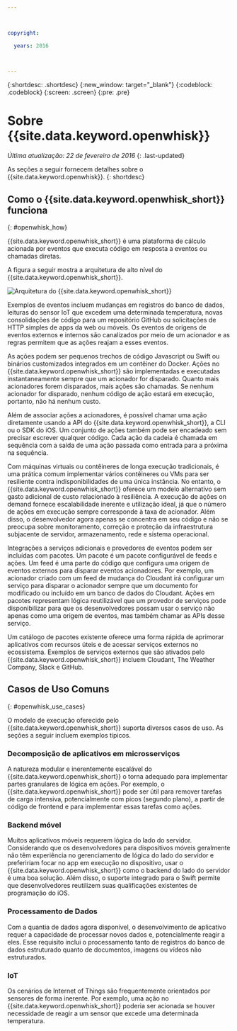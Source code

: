 ```yaml
---

 

copyright:

  years: 2016

 

---
```


{:shortdesc: .shortdesc}
{:new_window: target="_blank"}
{:codeblock: .codeblock}
{:screen: .screen}
{:pre: .pre}

# Sobre {{site.data.keyword.openwhisk}}

*Última atualização: 22 de fevereiro de 2016*
{: .last-updated}

As seções a seguir fornecem detalhes sobre o {{site.data.keyword.openwhisk}}.
{: shortdesc}

## Como o {{site.data.keyword.openwhisk_short}} funciona
{: #openwhisk_how}

{{site.data.keyword.openwhisk_short}} é uma plataforma de cálculo acionada por eventos que executa código em resposta a eventos ou chamadas diretas.

A figura a seguir mostra a arquitetura de alto nível do {{site.data.keyword.openwhisk_short}}.

![Arquitetura do {{site.data.keyword.openwhisk_short}}](OpenWhisk.png)

Exemplos de eventos incluem mudanças em registros do banco de dados, leituras do sensor IoT que excedem uma determinada temperatura, novas consolidações de código para um repositório GitHub ou solicitações de HTTP simples de apps da web ou móveis. Os eventos de origens de eventos externos e internos são canalizados por meio de um acionador e as regras permitem que as ações reajam a esses eventos.

As ações podem ser pequenos trechos de código Javascript ou Swift ou binários customizados integrados em um contêiner do Docker. Ações no {{site.data.keyword.openwhisk_short}} são implementadas e executadas instantaneamente sempre que um acionador for disparado. Quanto mais acionadores forem disparados, mais ações são chamadas. Se nenhum acionador for disparado, nenhum código de ação estará em execução, portanto, não há nenhum custo.

Além de associar ações a acionadores, é possível chamar uma ação diretamente usando a API do {{site.data.keyword.openwhisk_short}}, a CLI ou o SDK do iOS. Um conjunto de ações também pode ser encadeado sem precisar escrever qualquer código. Cada ação da cadeia é chamada em sequência com a saída de uma ação passada como entrada para a próxima na sequência.

Com máquinas virtuais ou contêineres de longa execução tradicionais, é uma prática comum implementar vários contêineres ou VMs para ser resiliente contra indisponibilidades de uma única instância. No entanto, o {{site.data.keyword.openwhisk_short}} oferece um modelo alternativo sem gasto adicional de custo relacionado à resiliência. A execução de ações on demand fornece escalabilidade inerente e utilização ideal, já que o número de ações em execução sempre corresponde à taxa de acionador. Além
disso, o desenvolvedor agora apenas se concentra em seu código e não se preocupa sobre monitoramento, correção e proteção da infraestrutura subjacente de servidor, armazenamento, rede e sistema operacional.

Integrações a serviços adicionais e provedores de eventos podem ser incluídas com pacotes. Um pacote é um pacote configurável de feeds e ações. Um feed é uma parte do código que configura uma origem de eventos externos para disparar eventos acionadores. Por exemplo, um acionador criado com um feed de mudança do Cloudant irá configurar um serviço para disparar o acionador sempre que um documento for modificado ou incluído em um banco de dados do Cloudant. Ações
em pacotes representam lógica reutilizável que um provedor de serviços pode disponibilizar para que os desenvolvedores possam usar o serviço não apenas como uma origem de eventos, mas também chamar as APIs desse serviço.

Um catálogo de pacotes existente oferece uma forma rápida de aprimorar aplicativos com recursos úteis e de acessar serviços externos no ecossistema. Exemplos de serviços externos que são ativados pelo {{site.data.keyword.openwhisk_short}} incluem Cloudant, The Weather Company, Slack e GitHub.


## Casos de Uso Comuns
{: #openwhisk_use_cases}

O modelo de execução oferecido pelo {{site.data.keyword.openwhisk_short}} suporta diversos casos de uso. As seções a seguir incluem exemplos típicos.

### Decomposição de aplicativos em microsserviços
A natureza modular e inerentemente escalável do {{site.data.keyword.openwhisk_short}} o torna adequado para implementar partes granulares de lógica em ações. Por exemplo, o {{site.data.keyword.openwhisk_short}} pode ser útil para remover tarefas de carga intensiva, potencialmente com picos (segundo plano), a partir de código de frontend e para implementar essas tarefas como ações.

### Backend móvel
Muitos aplicativos móveis requerem lógica do lado do servidor. Considerando que os desenvolvedores para dispositivos móveis geralmente não têm experiência no gerenciamento de lógica do lado do servidor e prefeririam focar no app em execução no dispositivo, usar o {{site.data.keyword.openwhisk_short}} como o backend do lado do servidor é uma boa solução. Além disso, o suporte integrado para o Swift permite que desenvolvedores reutilizem suas qualificações existentes de programação do iOS.

### Processamento de Dados
Com a quantia de dados agora disponível, o desenvolvimento de aplicativo requer a capacidade de processar novos dados e, potencialmente reagir a eles. Esse requisito inclui o processamento tanto de registros do banco de dados estruturado quanto de documentos, imagens ou vídeos não estruturados.

### IoT
Os cenários de Internet of Things são frequentemente orientados por sensores de forma inerente. Por exemplo, uma ação no {{site.data.keyword.openwhisk_short}} poderia ser acionada se houver necessidade de reagir a um sensor que excede uma determinada temperatura.



